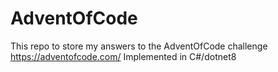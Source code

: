 # AdventOfCode
This repo to store my answers to the AdventOfCode challenge https://adventofcode.com/
Implemented in C#/dotnet8
